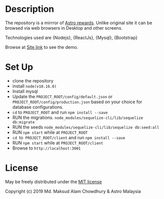# Description

The repository is a mirrror of [Astro rewards](https://rewards.astro.com.my/).
Unlike original site it can be browsed via web browsers in Desktop and other screens.

Technologies used are {Nodejs}, {ReactJs}, {Mysql}, {Bootstrap}

Browse at [Site link](http://172.104.167.246:3001/) to see the demo.

# Set Up

- clone the repository
- install `node(v10.16.0)`
- Install mysql
- Update the `PROJECT_ROOT/config/default.json` or `PROJECT_ROOT/config/production.json`
  based on your choice for database configurations.
- `cd` to `PROJECT_ROOT` and run `npm install --save`
- RUN the migrations. `node_modules/sequelize-cli/lib/sequelize db:migrate`
- RUN the seeds `node_modules/sequelize-cli/lib/sequelize db:seed:all`
- RUN `npm start` while at `PROJECT_ROOT`
- `cd `to` PROJECT_ROOT/client` and run `npm install --save`
- RUN `npm start` while at `PROJECT_ROOT/client`
- Browse to `http://localhost:3001`

# License

May be freely distributed under the [MIT license](https://raw.githubusercontent.com/maksudc/astro_rewards/master/LICENSE)

Copyright (c) 2019 Md. Maksud Alam Chowdhury & Astro Malaysia
